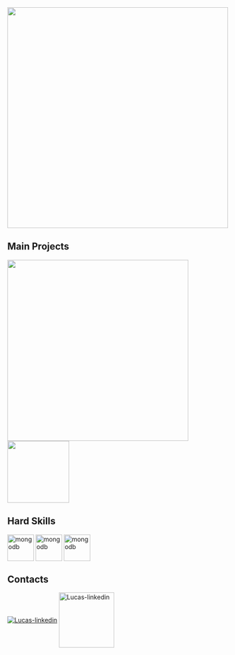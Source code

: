 <img align="center" width="500px" src="https://user-images.githubusercontent.com/92965549/200201840-eeabed33-d081-4777-a985-2f2aefe5ba13.png">

## Main Projects

<div>
<a href="https://github.com/lLucasGabriel/CamaraTickets">
<img width="410px" src="https://github-readme-stats.vercel.app/api/pin/?username=lLucasGabriel&repo=CamaraTickets&cache_seconds=86400&theme=dark">
</a>
<!--<a href="https://github.com/lLucasGabriel/CamaraHome">
<img width="410px" src="https://github-readme-stats.vercel.app/api/pin/?username=lLucasGabriel&repo=CamaraHome&cache_seconds=86400&theme=dark">
</a>-->
<img width="140px" src="https://user-images.githubusercontent.com/92965549/200201780-a2b3da6d-470e-4bd1-9035-2df6daaf0556.png"/>
</div>


 <!--<img width="410px" src="https://github-readme-streak-stats.herokuapp.com?user=lLucasGabriel&theme=dark-smoky&locale=pt-br">-->

## Hard Skills

<div>
  <!--
  <img align="center" alt="javascipt" height="60" width="70" src="https://raw.githubusercontent.com/devicons/devicon/master/icons/javascript/javascript-plain.svg">
  <img align="center" alt="typescript" height="60" width="60" src="https://github.com/Lucas-GabrielDev/Lucas-GabrielDev/blob/main/img/typescript.png">
  <img align="center" alt="react" height="60" width="68" src="https://user-images.githubusercontent.com/92965549/187088483-7b88d2e4-095c-40ad-bafa-95530faf28db.png">
  <img align="center" alt="node" height="60" width="60" src="https://github.com/Lucas-GabrielDev/Lucas-GabrielDev/blob/main/img/node.png">
  <img align="center" alt="mongodb" height="60" width="60" src="https://skillicons.dev/icons?i=mongodb">
  <img align="center" alt="mysql" height="65" width="75" src="https://user-images.githubusercontent.com/92965549/180613504-38e762e9-0277-462a-a967-f7976519a8d4.svg">
  <img align="center" alt="vscode" height="65" width="75" src="https://user-images.githubusercontent.com/92965549/180613509-1e20ccde-a6c0-467f-8b97-0a7f41b9eb44.svg">
  -->
  <img align="center" alt="mongodb" height="60" width="60" src="https://skillicons.dev/icons?i=javascript"/>
  <img align="center" alt="mongodb" height="60" width="60" src="https://skillicons.dev/icons?i=typescript"/>
  <img align="center" alt="mongodb" height="60" width="60" src="https://skillicons.dev/icons?i=react"/>
  <!--<img align="center" alt="mongodb" height="60" width="60" src="https://skillicons.dev/icons?i=nodejs"/>-->
  <!--<img align="center" alt="mongodb" height="60" width="60" src="https://skillicons.dev/icons?i=mongodb"/>-->
  <!--<img align="center" alt="mongodb" height="60" width="60" src="https://skillicons.dev/icons?i=mysql">-->
  <!--<img align="center" alt="mongodb" height="60" width="60" src="https://skillicons.dev/icons?i=vscode">-->
</div>

## Contacts

<div>
  <a href="https://www.linkedin.com/in/llucas-gabriel/"><img align="center" alt="Lucas-linkedin" src="https://user-images.githubusercontent.com/92965549/180613610-87001db9-f13f-4115-9e74-6dda4192ef9f.svg"></a>
  <a href="mailto:llucas.gabriel@outlook.com"><img align="center" width="125px" alt="Lucas-linkedin" src="https://user-images.githubusercontent.com/92965549/187095871-2c233b1f-8486-4987-9f50-ddbd1e918517.png"></a>
</div>
